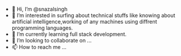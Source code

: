 - 👋 Hi, I’m @snazalsingh
- 👀 I’m interested in surfing about technical stuffs like knowing about artificial intelligence,working of any machines using diffrent programming languages.
- 🌱 I’m currently learning full stack development.
- 💞️ I’m looking to collaborate on ...
- 📫 How to reach me ...

<!---
snazalsingh/snazalsingh is a ✨ special ✨ repository because its `README.md` (this file) appears on your GitHub profile.
You can click the Preview link to take a look at your changes.
--->
